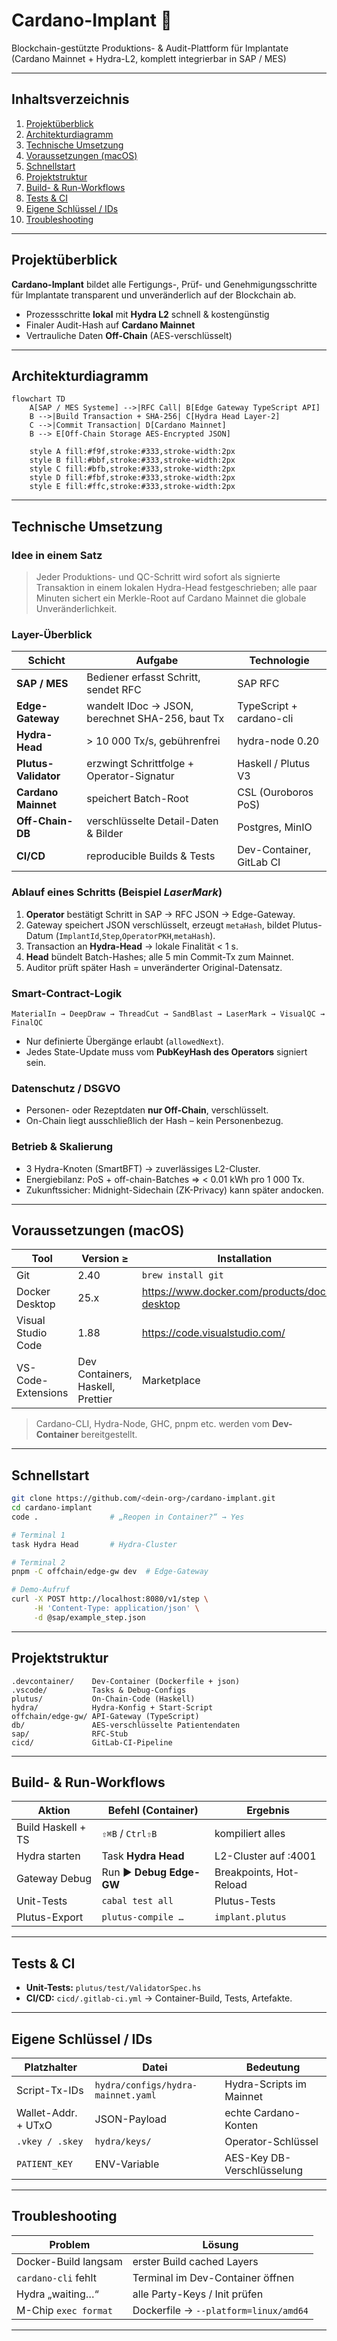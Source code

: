 # Cardano-Implant 🦾  
Blockchain-gestützte Produktions- & Audit-Plattform für Implantate  
(Cardano Mainnet + Hydra-L2, komplett integrierbar in SAP / MES)

---

## Inhaltsverzeichnis
1. [Projektüberblick](#projektüberblick)  
2. [Architekturdiagramm](#architekturdiagramm)  
3. [Technische Umsetzung](#technische-umsetzung)  
4. [Voraussetzungen (macOS)](#voraussetzungen-macos)  
5. [Schnellstart](#schnellstart)  
6. [Projektstruktur](#projektstruktur)  
7. [Build- & Run-Workflows](#build--run-workflows)  
8. [Tests & CI](#tests--ci)  
9. [Eigene Schlüssel / IDs](#eigene-schlüssel--ids)  
10. [Troubleshooting](#troubleshooting)

---

## Projektüberblick
**Cardano-Implant** bildet alle Fertigungs-, Prüf- und Genehmigungs­schritte für Implantate transparent und unveränderlich auf der Blockchain ab.

* Prozess­schritte **lokal** mit **Hydra L2** schnell & kostengünstig  
* Finaler Audit-Hash auf **Cardano Mainnet**  
* Vertrauliche Daten **Off-Chain** (AES-verschlüsselt)

---

## Architekturdiagramm
```mermaid
flowchart TD
    A[SAP / MES Systeme] -->|RFC Call| B[Edge Gateway TypeScript API]
    B -->|Build Transaction + SHA-256| C[Hydra Head Layer-2]
    C -->|Commit Transaction| D[Cardano Mainnet]
    B --> E[Off-Chain Storage AES-Encrypted JSON]

    style A fill:#f9f,stroke:#333,stroke-width:2px
    style B fill:#bbf,stroke:#333,stroke-width:2px
    style C fill:#bfb,stroke:#333,stroke-width:2px
    style D fill:#fbf,stroke:#333,stroke-width:2px
    style E fill:#ffc,stroke:#333,stroke-width:2px
```

---

## Technische Umsetzung

### Idee in einem Satz  
> Jeder Produktions- und QC-Schritt wird sofort als signierte Transaktion in einem lokalen Hydra-Head festgeschrieben; alle paar Minuten sichert ein Merkle-Root auf Cardano Mainnet die globale Unveränderlichkeit.

### Layer-Überblick  

| Schicht | Aufgabe | Technologie |
|---------|---------|-------------|
| **SAP / MES** | Bediener erfasst Schritt, sendet RFC | SAP RFC |
| **Edge-Gateway** | wandelt IDoc → JSON, berechnet SHA-256, baut Tx | TypeScript + cardano-cli |
| **Hydra-Head** | > 10 000 Tx/s, gebührenfrei | hydra-node 0.20 |
| **Plutus-Validator** | erzwingt Schrittfolge + Operator-Signatur | Haskell / Plutus V3 |
| **Cardano Mainnet** | speichert Batch-Root | CSL (Ouroboros PoS) |
| **Off-Chain-DB** | verschlüsselte Detail-Daten & Bilder | Postgres, MinIO |
| **CI/CD** | reproducible Builds & Tests | Dev-Container, GitLab CI |

### Ablauf eines Schritts (Beispiel *LaserMark*)  

1. **Operator** bestätigt Schritt in SAP → RFC JSON → Edge-Gateway.  
2. Gateway speichert JSON verschlüsselt, erzeugt `metaHash`, bildet Plutus-Datum (`ImplantId`,`Step`,`OperatorPKH`,`metaHash`).  
3. Transaction an **Hydra-Head** → lokale Finalität < 1 s.  
4. **Head** bündelt Batch-Hashes; alle 5 min Commit-Tx zum Mainnet.  
5. Auditor prüft später Hash = unveränderter Original-Datensatz.

### Smart-Contract-Logik  

```
MaterialIn → DeepDraw → ThreadCut → SandBlast → LaserMark → VisualQC → FinalQC
```

* Nur definierte Übergänge erlaubt (`allowedNext`).  
* Jedes State-Update muss vom **PubKeyHash des Operators** signiert sein.  

### Datenschutz / DSGVO  

* Personen- oder Rezept­daten **nur Off-Chain**, verschlüsselt.  
* On-Chain liegt ausschließlich der Hash – kein Personen­bezug.  

### Betrieb & Skalierung  

* 3 Hydra-Knoten (SmartBFT) → zuverlässiges L2-Cluster.  
* Energiebilanz: PoS + off-chain-Batches ⇒ < 0.01 kWh pro 1 000 Tx.  
* Zukunftssicher: Midnight-Sidechain (ZK-Privacy) kann später andocken.

---

## Voraussetzungen (macOS)

| Tool | Version ≥ | Installation |
|------|-----------|--------------|
| Git | 2.40 | `brew install git` |
| Docker Desktop | 25.x | <https://www.docker.com/products/docker-desktop> |
| Visual Studio Code | 1.88 | <https://code.visualstudio.com/> |
| VS-Code-Extensions | Dev Containers, Haskell, Prettier | Marketplace |

> Cardano-CLI, Hydra-Node, GHC, pnpm etc. werden vom **Dev-Container** bereitgestellt.

---

## Schnellstart
```bash
git clone https://github.com/<dein-org>/cardano-implant.git
cd cardano-implant
code .                # „Reopen in Container?“ → Yes

# Terminal 1
task Hydra Head       # Hydra-Cluster

# Terminal 2
pnpm -C offchain/edge-gw dev  # Edge-Gateway

# Demo-Aufruf
curl -X POST http://localhost:8080/v1/step \
     -H 'Content-Type: application/json' \
     -d @sap/example_step.json
```

---

## Projektstruktur
```plaintext
.devcontainer/    Dev-Container (Dockerfile + json)
.vscode/          Tasks & Debug-Configs
plutus/           On-Chain-Code (Haskell)
hydra/            Hydra-Konfig + Start-Script
offchain/edge-gw/ API-Gateway (TypeScript)
db/               AES-verschlüsselte Patientendaten
sap/              RFC-Stub
cicd/             GitLab-CI-Pipeline
```

---

## Build- & Run-Workflows

| Aktion | Befehl (Container) | Ergebnis |
|--------|--------------------|----------|
| Build Haskell + TS | `⇧⌘B` / `Ctrl⇧B` | kompiliert alles |
| Hydra starten | Task **Hydra Head** | L2-Cluster auf :4001 |
| Gateway Debug | Run ▶ **Debug Edge-GW** | Breakpoints, Hot-Reload |
| Unit-Tests | `cabal test all` | Plutus-Tests |
| Plutus-Export | `plutus-compile …` | `implant.plutus` |

---

## Tests & CI
* **Unit-Tests:** `plutus/test/ValidatorSpec.hs`  
* **CI/CD:** `cicd/.gitlab-ci.yml` → Container-Build, Tests, Artefakte.

---

## Eigene Schlüssel / IDs

| Platzhalter | Datei | Bedeutung |
|-------------|-------|-----------|
| Script-Tx-IDs | `hydra/configs/hydra-mainnet.yaml` | Hydra-Scripts im Mainnet |
| Wallet-Addr. + UTxO | JSON-Payload | echte Cardano-Konten |
| `.vkey / .skey` | `hydra/keys/` | Operator-Schlüssel |
| `PATIENT_KEY` | ENV-Variable | AES-Key DB-Verschlüsselung |

---

## Troubleshooting

| Problem | Lösung |
|---------|--------|
| Docker-Build langsam | erster Build cached Layers |
| `cardano-cli` fehlt | Terminal im Dev-Container öffnen |
| Hydra „waiting…“ | alle Party-Keys / Init prüfen |
| M-Chip `exec format` | Dockerfile → `--platform=linux/amd64` |

---

